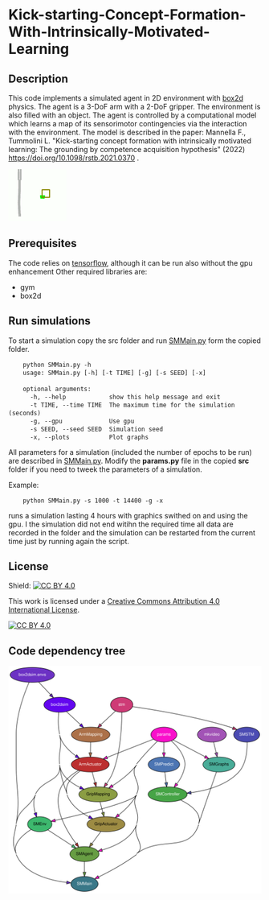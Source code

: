 # Kick-starting-Concept-Formation-With-Intrinsically-Motivated-Learning

## Description
This code implements a simulated agent in 2D environment with [box2d](https://box2d.org/) physics. The agent is a 3-DoF arm with a 2-DoF gripper. The environment is also filled with an object. The agent is controlled by a computational model which learns a map of its sensorimotor contingencies via the interaction with the environment. The model is described in the paper: Mannella F., Tummolini L. "Kick-starting concept formation with intrinsically motivated learning: The grounding by competence acquisition hypothesis" (2022) https://doi.org/10.1098/rstb.2021.0370 .

![alt text](https://github.com/francesco-mannella/Kick-starting-Concept-Formation-With-Intrinsically-Motivated-Learning/blob/main/docs/demo.gif?raw=true)

## Prerequisites

The code relies on [tensorflow](https://www.tensorflow.org), although it can be run also without the gpu enhancement
Other required libraries are:
  * gym
  * box2d
  
## Run simulations

To start a simulation copy the src folder and run [SMMain.py](https://github.com/francesco-mannella/Kick-starting-Concept-Formation-With-Intrinsically-Motivated-Learning/blob/main/src/SMMain.py) form the copied folder. 

        python SMMain.py -h
        usage: SMMain.py [-h] [-t TIME] [-g] [-s SEED] [-x]

        optional arguments:
          -h, --help            show this help message and exit
          -t TIME, --time TIME  The maximum time for the simulation (seconds)
          -g, --gpu             Use gpu
          -s SEED, --seed SEED  Simulation seed
          -x, --plots           Plot graphs

All parameters for a simulation (included the number of epochs to be run) are described in [SMMain.py](https://github.com/francesco-mannella/Kick-starting-Concept-Formation-With-Intrinsically-Motivated-Learning/blob/main/src/params.py). Modify the **params.py** file in the copied **src** folder if you need to tweek the parameters of a simulation. 

Example:
  
        python SMMain.py -s 1000 -t 14400 -g -x  

runs a simulation lasting 4 hours with graphics swithed on and using the gpu. I the simulation did not end witihn the required time all data are recorded in the folder and the simulation can be restarted from the current time just by running again the script. 
            
## License

Shield: [![CC BY 4.0][cc-by-shield]][cc-by]

This work is licensed under a
[Creative Commons Attribution 4.0 International License][cc-by].

[![CC BY 4.0][cc-by-image]][cc-by]

[cc-by]: http://creativecommons.org/licenses/by/4.0/
[cc-by-image]: https://i.creativecommons.org/l/by/4.0/88x31.png
[cc-by-shield]: https://img.shields.io/badge/License-CC%20BY%204.0-lightgrey.svg

## Code dependency tree

![Code dependency tree](https://github.com/francesco-mannella/Kick-starting-Concept-Formation-With-Intrinsically-Motivated-Learning/blob/main/docs/dependency_tree.svg?raw=true)
